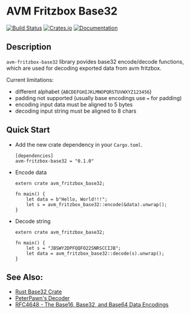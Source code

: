# AVM Fritzbox Base32

[![Build Status](https://github.com/AntonGepting/avm-fritzbox-base32-rs/actions/workflows/actions.yml/badge.svg)](https://github.com/AntonGepting/avm-fritzbox-base32-rs/actions)
[![Crates.io](https://img.shields.io/crates/v/avm-fritzbox-base32.svg)](https://crates.io/crates/avm_fritzbox-base32)
[![Documentation](https://docs.rs/avm_fritzbox-base32/badge.svg)](https://docs.rs/avm_fritzbox-base32)


## Description

`avm-fritzbox-base32` library povides base32 encode/decode functions, which are
used for decoding exported data from avm fritzbox.

Current limitations:
* different alphabet (`ABCDEFGHIJKLMNOPQRSTUVWXYZ123456`)
* padding not supported (usually base encodings use `=` for padding)
* encoding input data must be aligned to 5 bytes
* decoding input string must be aligned to 8 chars


## Quick Start

* Add the new crate dependency in your `Cargo.toml`.

    ```
    [dependencies]
    avm-fritzbox-base32 = "0.1.0"
    ```

* Encode data

    ```
    extern crate avm_fritzbox_base32;

    fn main() {
        let data = b"Hello, World!!!";
        let s = avm_fritzbox_base32::encode(&data).unwrap();
    }
    ```

* Decode string

    ```
    extern crate avm_fritzbox_base32;

    fn main() {
        let s = "JBSWY2DPFQQFO22SNRSCCIJB";
        let data = avm_fritzbox_base32::decode(s).unwrap();
    }
    ```


## See Also:

* [Rust Base32 Crate](https://crates.io/crates/base32)
* [PeterPawn's Decoder](https://github.com/PeterPawn/decoder)
* [RFC4648 - The Base16, Base32, and Base64 Data Encodings](https://datatracker.ietf.org/doc/html/rfc4648)

